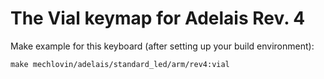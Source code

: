 # The Vial keymap for Adelais Rev. 4

Make example for this keyboard (after setting up your build environment):

    make mechlovin/adelais/standard_led/arm/rev4:vial
